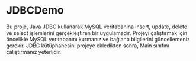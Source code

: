 # JDBCDemo
Bu proje, Java JDBC kullanarak MySQL veritabanına insert, update, delete ve select işlemlerini gerçekleştiren bir uygulamadır.
Projeyi çalıştırmak için öncelikle MySQL veritabanını kurmanız ve bağlantı bilgilerini güncellemeniz gerekir. 
JDBC kütüphanesini projeye ekledikten sonra, Main sınıfını çalıştırmanız yeterlidir.
